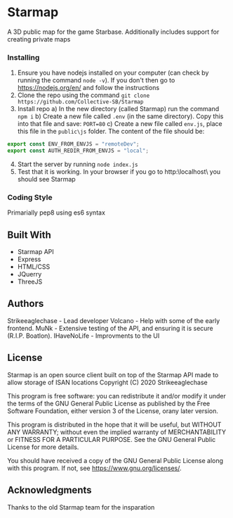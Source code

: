 # Starmap

A 3D public map for the game Starbase. Additionally includes support for creating private maps

### Installing

1. Ensure you have nodejs installed on your computer (can check by running the command `node -v`). If you don't then go to https://nodejs.org/en/ and follow the instructions
2. Clone the repo using the command `git clone https://github.com/Collective-SB/Starmap`
3. Install repo
   a) In the new directory (called Starmap) run the command `npm i`
   b) Create a new file called `.env` (in the same directory). Copy this into that file and save: `PORT=80`
   c) Create a new file called `env.js`, place this file in the `public\js` folder. The content of the file should be:

```js
export const ENV_FROM_ENVJS = "remoteDev";
export const AUTH_REDIR_FROM_ENVJS = "local";
```

4. Start the server by running `node index.js`
5. Test that it is working. In your browser if you go to http:\\localhost\ you should see Starmap

### Coding Style

Primarially pep8 using es6 syntax

## Built With

-  Starmap API
-  Express
-  HTML/CSS
-  JQuerry
-  ThreeJS

## Authors

Strikeeaglechase - Lead developer
Volcano - Help with some of the early frontend.
MuNk - Extensive testing of the API, and ensuring it is secure (R.I.P. Boatlon).
IHaveNoLife - Improvments to the UI

## License

Starmap is an open source client built on top of
the Starmap API made to allow storage of ISAN locations
Copyright (C) 2020 Strikeeaglechase

This program is free software: you can redistribute it and/or modify
it under the terms of the GNU General Public License as published by
the Free Software Foundation, either version 3 of the License, orany
later version.

This program is distributed in the hope that it will be useful,
but WITHOUT ANY WARRANTY; without even the implied warranty of
MERCHANTABILITY or FITNESS FOR A PARTICULAR PURPOSE. See the
GNU General Public License for more details.

You should have received a copy of the GNU General Public License
along with this program. If not, see <https://www.gnu.org/licenses/>.

## Acknowledgments

Thanks to the old Starmap team for the insparation






